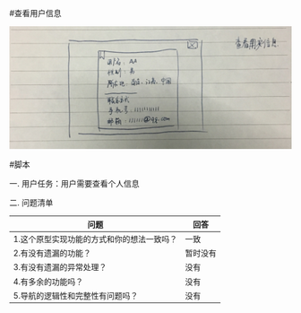 #查看用户信息

![](/assets/查看用户信息.JPG)


#脚本

一. 用户任务：用户需要查看个人信息

二. 问题清单

|问题|回答|
|--- | ---|
|1.这个原型实现功能的方式和你的想法一致吗？ |一致|
|2.有没有遗漏的功能？|暂时没有|
|3.有没有遗漏的异常处理？|没有|
|4.有多余的功能吗？|没有|
|5.导航的逻辑性和完整性有问题吗？|没有|



